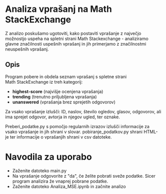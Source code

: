# Analiza vprašanj na Math StackExchange

Z analizo poskušamo ugotoviti, kako postaviti vprašanje z največjo možnostjo uspeha na spletni strani
Math Stackexchange - analiziramo glavne značilnosti uspešnih vprašanj in jih primerjamo z značilnostmi
neuspešnih vprašanj.

## Opis  
Program pobere in obdela seznam vprašanj s spletne strani Math StackExchange iz treh kategorij:  
- **highest-score** (najvišje ocenjena vprašanja)  
- **trending** (trenutno priljubljena vprašanja)  
- **unanswered** (vprašanja brez sprejetih odgovorov)  

Za vsako vprašanje izlušči: ID, naslov, število ogledov, glasov, odgovorov, ali ima sprejet odgovor, avtorja in njegov ugled, ter oznake.

Preberi_podatke.py s pomočjo regularnih izrazov izlušči informacije za vsako vprašanje in jih shrani v slovar.
pobiranje_podatkov.py shrani HTML-je ter informacije o vprašanjih shrani v csv datoteke.
# Navodila za uporabo
- Zaženite datoteko main.py
- Na vprašanje odgovorite z "da", če želite pobrati sveže podatke. Sicer program analizira že vnaprej pobrane podatke.
- Zaženite datoteko Analiza_MSE.ipynb in začnite analizo
